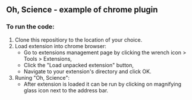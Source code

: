 ## Oh, Science - example of chrome plugin
### To run the code:
1. Clone this repositiory to the location of your choice.
2. Load extension into chrome browser:
    - Go to extensions management page by clicking the wrench icon > Tools > Extensions,
    - Click the "Load unpacked extension" button,
    - Navigate to your extension's directory and click OK.
3. Runing "Oh, Science":
    - After extension is loaded it can be run by clicking on magnifying glass icon next to the address bar.


